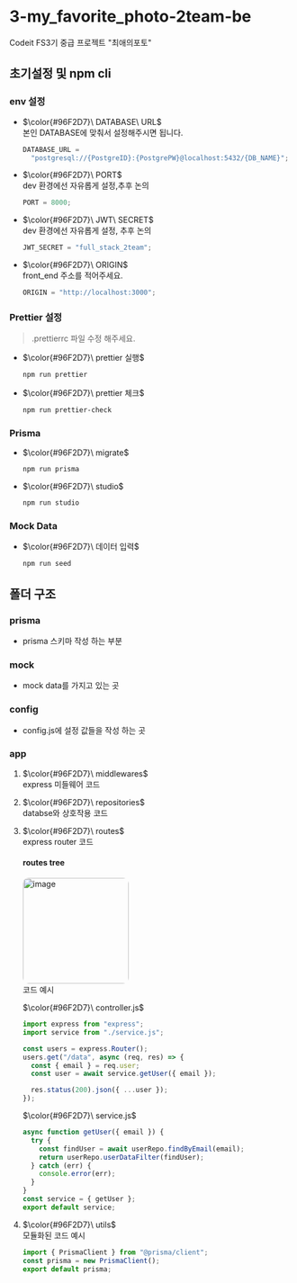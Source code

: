 # 3-my_favorite_photo-2team-be

Codeit FS3기 중급 프로젝트 "최애의포토"

## 초기설정 및 npm cli

### env 설정

- $\color{#96F2D7}\ DATABASE\ URL$ <br />
  본인 DATABASE에 맞춰서 설정해주시면 됩니다. <br />

  ```javascript
  DATABASE_URL =
    "postgresql://{PostgreID}:{PostgrePW}@localhost:5432/{DB_NAME}";
  ```

- $\color{#96F2D7}\ PORT$ <br />
  dev 환경에선 자유롭게 설정,추후 논의 <br />

  ```javascript
  PORT = 8000;
  ```

- $\color{#96F2D7}\ JWT\ SECRET$ <br />
  dev 환경에선 자유롭게 설정, 추후 논의 <br />

  ```javascript
  JWT_SECRET = "full_stack_2team";
  ```

- $\color{#96F2D7}\ ORIGIN$ <br />
  front_end 주소를 적어주세요. <br />

  ```javascript
  ORIGIN = "http://localhost:3000";
  ```

### Prettier 설정

> .prettierrc 파일 수정 해주세요.

- $\color{#96F2D7}\ prettier 실행$ <br />

  ```bash
  npm run prettier
  ```

- $\color{#96F2D7}\ prettier 체크$ <br />

  ```bash
  npm run prettier-check
  ```

### Prisma

- $\color{#96F2D7}\ migrate$ <br />

  ```bash
  npm run prisma
  ```

- $\color{#96F2D7}\ studio$ <br />
  ```bash
  npm run studio
  ```

### Mock Data

- $\color{#96F2D7}\ 데이터 입력$ <br />
  ```bash
  npm run seed
  ```

## 폴더 구조

### prisma

- prisma 스키마 작성 하는 부분

### mock

- mock data를 가지고 있는 곳

### config

- config.js에 설정 값들을 작성 하는 곳

### app

1. $\color{#96F2D7}\ middlewares$ <br />
   express 미들웨어 코드
2. $\color{#96F2D7}\ repositories$ <br />
   databse와 상호작용 코드
3. $\color{#96F2D7}\ routes$ <br />
   express router 코드 <br />

   #### routes tree

   <img style="border-radius:10px;" width="188" alt="image" src="https://github.com/user-attachments/assets/e29c2246-65ba-4bca-91b7-961994dc7e73" />
   <br />
   코드 예시
   <br />

   $\color{#96F2D7}\ controller.js$

   ```javascript
   import express from "express";
   import service from "./service.js";

   const users = express.Router();
   users.get("/data", async (req, res) => {
     const { email } = req.user;
     const user = await service.getUser({ email });

     res.status(200).json({ ...user });
   });
   ```

   $\color{#96F2D7}\ service.js$

   ```javascript
   async function getUser({ email }) {
     try {
       const findUser = await userRepo.findByEmail(email);
       return userRepo.userDataFilter(findUser);
     } catch (err) {
       console.error(err);
     }
   }
   const service = { getUser };
   export default service;
   ```

4. $\color{#96F2D7}\ utils$ <br/>
   모듈화된 코드
   예시
   ```javascript
   import { PrismaClient } from "@prisma/client";
   const prisma = new PrismaClient();
   export default prisma;
   ```
